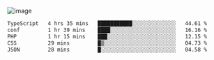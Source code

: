 ![image](https://github-profile-trophy.vercel.app/?username=CMOISDEAD&theme=kimbie_dark&row=1&no-frame=true&margin-w=15&margin-h=15)
<!--START_SECTION:waka-->

```txt
TypeScript   4 hrs 35 mins   ███████████░░░░░░░░░░░░░░   44.61 %
conf         1 hr 39 mins    ████░░░░░░░░░░░░░░░░░░░░░   16.16 %
PHP          1 hr 15 mins    ███░░░░░░░░░░░░░░░░░░░░░░   12.15 %
CSS          29 mins         █▒░░░░░░░░░░░░░░░░░░░░░░░   04.73 %
JSON         28 mins         █░░░░░░░░░░░░░░░░░░░░░░░░   04.58 %
```

<!--END_SECTION:waka--> 
